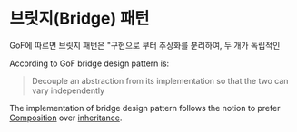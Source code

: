 # 브릿지(Bridge) 패턴

GoF에 따르면 브릿지 패턴은 "구현으로 부터 추상화를 분리하여, 두 개가 독립적인

According to GoF bridge design pattern is:

> Decouple an abstraction from its implementation so that the two can vary independently

The implementation of bridge design pattern follows the notion to prefer [Composition](https://www.journaldev.com/1325/composition-in-java-example) over [inheritance](https://www.journaldev.com/644/inheritance-java-example).


